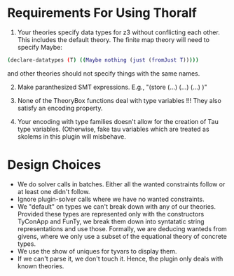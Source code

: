 
# Requirements For Using Thoralf

1. Your theories specify data types for z3 without conflicting each other.
   This includes the default theory. The finite map theory will need to
   specify Maybe:
```bash
(declare-datatypes (T) ((Maybe nothing (just (fromJust T)))))
```
   and other theories should not specify things with the same names.

2. Make paranthesized SMT expressions. E.g., "(store (...) (...) (...) )"

3. None of the TheoryBox functions deal with type variables !!!  They also
   satisfy an encoding property.

4. Your encoding with type families doesn't allow for the creation of Tau
   type variables. (Otherwise, fake tau variables which are treated as
   skolems in this plugin will misbehave.


# Design Choices

* We do solver calls in batches. Either all the wanted constraints follow
  or at least one didn't follow.
* Ignore plugin-solver calls where we have no wanted constraints.
* We "default" on types we can't break down with any of our theories.
  Provided these types are represented only with the constructors TyConApp
  and FunTy, we break them down into syntatatic string representations and
  use those. Formally, we are deducing wanteds from givens, where we only
  use a subset of the equational theory of concrete types.
* We use the show of uniques for tyvars to display them.
* If we can't parse it, we don't touch it. Hence, the plugin only deals
  with known theories.



